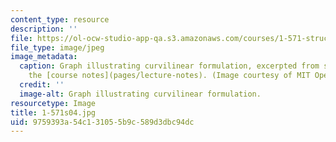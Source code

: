 ```yaml
---
content_type: resource
description: ''
file: https://ol-ocw-studio-app-qa.s3.amazonaws.com/courses/1-571-structural-analysis-and-control-spring-2004/9759393a54c131055b9c589d3dbc94dc_1-571s04.jpg
file_type: image/jpeg
image_metadata:
  caption: Graph illustrating curvilinear formulation, excerpted from section 2 of
    the [course notes](pages/lecture-notes). (Image courtesy of MIT OpenCourseWare.)
  credit: ''
  image-alt: Graph illustrating curvilinear formulation.
resourcetype: Image
title: 1-571s04.jpg
uid: 9759393a-54c1-3105-5b9c-589d3dbc94dc
---
```

